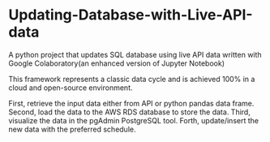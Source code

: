 # Updating-Database-with-Live-API-data
A python project that updates SQL database using live API data written with Google Colaboratory(an enhanced version of Jupyter Notebook)

This framework represents a classic data cycle and is achieved 100% in a cloud and open-source environment.

First, retrieve the input data either from API or python pandas data frame.
Second, load the data to the AWS RDS database to store the data.
Third, visualize the data in the pgAdmin PostgreSQL tool.
Forth, update/insert the new data with the preferred schedule.
